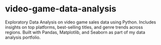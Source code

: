 # video-game-data-analysis
Exploratory Data Analysis on video game sales data using Python. Includes insights on top platforms, best-selling titles, and genre trends across regions. Built with Pandas, Matplotlib, and Seaborn as part of my data analysis portfolio.
